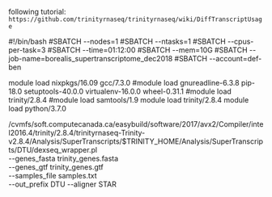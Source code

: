following tutorial: `https://github.com/trinityrnaseq/trinityrnaseq/wiki/DiffTranscriptUsage`


#!/bin/bash
#SBATCH --nodes=1
#SBATCH --ntasks=1
#SBATCH --cpus-per-task=3 
#SBATCH --time=01:12:00
#SBATCH --mem=10G
#SBATCH --job-name=borealis_supertranscriptome_dec2018
#SBATCH --account=def-ben

module load nixpkgs/16.09  gcc/7.3.0
#module load gnureadline-6.3.8 pip-18.0 setuptools-40.0.0 virtualenv-16.0.0 wheel-0.31.1
#module load trinity/2.8.4
#module load samtools/1.9
module load trinity/2.8.4
module load python/3.7.0

/cvmfs/soft.computecanada.ca/easybuild/software/2017/avx2/Compiler/intel2016.4/trinity/2.8.4/trinityrnaseq-Trinity-v2.8.4/Analysis/SuperTranscripts/$TRINITY_HOME/Analysis/SuperTranscripts/DTU/dexseq_wrapper.pl \
       --genes_fasta trinity_genes.fasta \
       --genes_gtf trinity_genes.gtf \
       --samples_file samples.txt \
       --out_prefix DTU --aligner STAR
